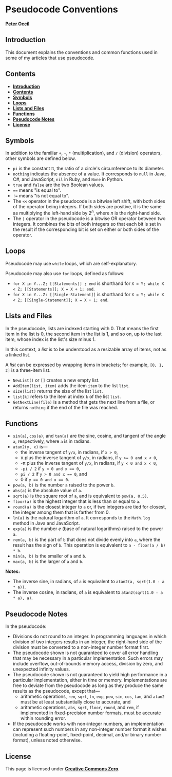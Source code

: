 # Pseudocode Conventions

[**Peter Occil**](mailto:poccil14@gmail.com)

<a id=Introduction></a>
## Introduction

This document explains the conventions and common functions used in some of my articles that use pseudocode.

<a id=Contents></a>
## Contents

- [**Introduction**](#Introduction)
- [**Contents**](#Contents)
- [**Symbols**](#Symbols)
- [**Loops**](#Loops)
- [**Lists and Files**](#Lists_and_Files)
- [**Functions**](#Functions)
- [**Pseudocode Notes**](#Pseudocode_Notes)
- [**License**](#License)

<a id=Symbols></a>
## Symbols

In addition to the familiar `+`, `-`, `*` (multiplication), and `/` (division) operators, other symbols are defined below.

* `pi` is the constant &pi;, the ratio of a circle's circumference to its diameter.
* `nothing` indicates the absence of a value.  It corresponds to `null` in Java, C#, and JavaScript, `nil` in Ruby, and `None` in Python.
* `true` and `false` are the two Boolean values.
* `==` means "is equal to".
* `!=` means "is not equal to".
* The `<<` operator in the pseudocode is a bitwise left shift, with both sides of the operator being integers.  If both sides are positive, it is the same as multiplying the left-hand side by 2<sup>_n_</sup>, where _n_ is the right-hand side.
* The `|` operator in the pseudocode is a bitwise OR operator between two integers.  It combines the bits of both integers so that each bit is set in the result if the corresponding bit is set on either or both sides of the operator.

<a id=Loops></a>
## Loops

Pseudocode may use `while` loops, which are self-explanatory.

Pseudocode may also use `for` loops, defined as follows:

- `for X in Y...Z; [[Statements]] ; end` is shorthand for `X = Y; while X < Z; [[Statements]]; X = X + 1; end`.
- `for X in Y...Z: [[Single-Statement]]` is shorthand for `X = Y; while X < Z; [[Single-Statement]]; X = X + 1; end`.

<a id=Lists_and_Files></a>
## Lists and Files

In the pseudocode, lists are indexed starting with 0.  That means the first item in the list is 0, the second item in the list is 1, and so on, up to the last item, whose index is the list's size minus 1.

In this context, a _list_ is to be understood as a resizable array of items, not as a linked list.

A _list_ can be expressed by wrapping items in brackets; for example, `[0, 1, 2]` is a three-item list.

* `NewList()` or `[]` creates a new empty list.
* `AddItem(list, item)` adds the item `item` to the list `list`.
* `size(list)` returns the size of the list `list`.
* `list[k]` refers to the item at index `k` of the list `list`.
* `GetNextLine(file)` is a method that gets the next line from a file, or returns `nothing` if the end of the file was reached.

<a id=Functions></a>
## Functions

* `sin(a)`, `cos(a)`, and `tan(a)` are the sine, cosine, and tangent of the angle `a`, respectively, where `a` is in radians.
* `atan2(y, x)` is&mdash;
    - the inverse tangent of `y/x`, in radians, if `x > 0`,
    - &pi; plus the inverse tangent of `y/x`, in radians, if `y >= 0 and x < 0`,
    - -&pi; plus the inverse tangent of `y/x`, in radians, if `y < 0 and x < 0`,
    - `-pi / 2` if `y < 0 and x == 0`,
    - `pi / 2` if `y > 0 and x == 0`, and
    - 0 if `y == 0 and x == 0`.
* `pow(a, b)` is the number `a` raised to the power `b`.
* `abs(a)` is the absolute value of `a`.
* `sqrt(a)` is the square root of `a`, and is equivalent to `pow(a, 0.5)`.
* `floor(a)` is the highest integer that is less than or equal to `a`.
* `round(a)` is the closest integer to `a` or, if two integers are tied for closest, the integer among them that is farther from 0.
* `ln(a)` is the natural logarithm of `a`.  It corresponds to the `Math.log` method in Java and JavaScript.
* `exp(a)` is the number _e_ (base of natural logarithms) raised to the power `a`.
* `rem(a, b)` is the part of `b` that does not divide evenly into `a`, where the result has the sign of `b`.  This operation is equivalent to `a - floor(a / b) * b`.
* `min(a, b)` is the smaller of `a` and `b`.
* `max(a, b)` is the larger of `a` and `b`.

**Notes:**

- The inverse sine, in radians, of `a` is equivalent to `atan2(a, sqrt(1.0 - a * a))`.
- The inverse cosine, in radians, of `a` is equivalent to `atan2(sqrt(1.0 - a * a), a)`.

<a id=Pseudocode_Notes></a>
## Pseudocode Notes

In the pseudocode:

* Divisions do not round to an integer.  In programming languages in which division of two integers results in an integer, the right-hand side of the division must be converted to a non-integer number format first.
* The pseudocode shown is not guaranteed to cover all error handling that may be necessary in a particular implementation.   Such errors may include overflow, out-of-bounds memory access, division by zero, and unexpected infinity values.
* The pseudocode shown is not guaranteed to yield high performance in a particular implementation, either in time or memory.  Implementations are free to deviate from the pseudocode as long as they produce the same results as the pseudocode, except that&mdash;
    - arithmetic operations, `rem`, `sqrt`, `ln`, `exp`, `pow`, `sin`, `cos`, `tan`, and `atan2` must be at least substantially close to accurate, and
    - arithmetic operations, `abs`, `sqrt`, `floor`, `round`, and `rem`, if implemented in fixed-precision number formats, must be accurate within rounding error.
* If the pseudocode works with non-integer numbers, an implementation can represent such numbers in any non-integer number format it wishes (including a floating-point, fixed-point, decimal, and/or binary number format), unless noted otherwise.

<a id=License></a>
## License
This page is licensed under [**Creative Commons Zero**](https://creativecommons.org/publicdomain/zero/1.0/).

